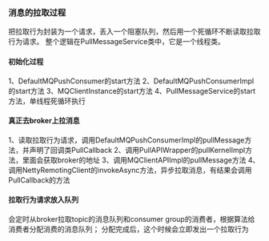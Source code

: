 ### 消息的拉取过程
把拉取行为封装为一个请求，丢入一个阻塞队列，然后用一个死循环不断读取拉取行为请求。
整个逻辑在PullMessageService类中，它是一个线程类。

#### 初始化过程
1、DefaultMQPushConsumer的start方法
2、DefaultMQPushConsumerImpl的start方法
3、MQClientInstance的start方法
4、PullMessageService的start方法，单线程死循环执行

#### 真正去broker上拉消息
1、读取拉取行为请求，调用DefaultMQPushConsumerImpl的pullMessage方法，并声明了回调类PullCallback
2、调用PullAPIWrapper的pullKernelImpl方法，里面会获取broker的地址
3、调用MQClientAPIImpl的pullMessage方法
4、调用NettyRemotingClient的invokeAsync方法，异步拉取消息，有结果会调用PullCallback的方法

#### 拉取行为请求放入队列
会定时从broker拉取topic的消息队列和consumer group的消费者，根据算法给消费者分配消费的消息队列；
分配完成后，这个时候会立即发出一个拉取行为